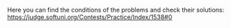 Here you can find the conditions of the problems and check their solutions:
https://judge.softuni.org/Contests/Practice/Index/1538#0